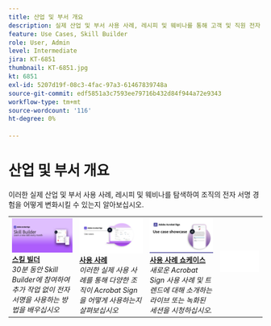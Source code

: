 ```yaml
---
title: 산업 및 부서 개요
description: 실제 산업 및 부서 사용 사례, 레시피 및 웨비나를 통해 고객 및 직원 전자 서명 경험을 어떻게 변환할 수 있는지 알아보십시오.
feature: Use Cases, Skill Builder
role: User, Admin
level: Intermediate
jira: KT-6851
thumbnail: KT-6851.jpg
kt: 6851
exl-id: 5207d19f-08c3-4fac-97a3-61467839748a
source-git-commit: edf5851a3c7593ee79716b432d84f944a72e9343
workflow-type: tm+mt
source-wordcount: '116'
ht-degree: 0%

---
```


# 산업 및 부서 개요

이러한 실제 산업 및 부서 사용 사례, 레시피 및 웨비나를 탐색하여 조직의 전자 서명 경험을 어떻게 변화시킬 수 있는지 알아보십시오.

<table style="table-layout:fixed">
<tr>
  <td>
    <a href="innovation-series.md">
      <img alt="스킬 빌더" src="../assets/SB_1280.jpg" />
    </a>
    <div>
    <a href="innovation-series.md"><strong>스킬 빌더</strong></a>
    </div>
    <em>30분 동안 Skill Builder에 참여하여 추가 작업 없이 전자 서명을 사용하는 방법을 배우십시오</em>
    <br>
  </td>
  <td>
    <a href="recipes.md">
      <img alt="사용 사례" src="../assets/Usecase.png" />
    </a>
    <div>
    <a href="recipes.md"><strong>사용 사례</strong></a>
    </div>
    <em>이러한 실제 사용 사례를 통해 다양한 조직이 Acrobat Sign을 어떻게 사용하는지 살펴보십시오</em>
    <br>
  </td>
  <td>
    <a href="use-case-showcase.md">
      <img alt="사용 사례 쇼케이스" src="../assets/UseCaseShowcaseR.png" />
    </a>
    <div>
    <a href="use-case-showcase.md"><strong>사용 사례 쇼케이스</strong></a>
    </div>
    <em>새로운 Acrobat Sign 사용 사례 및 트렌드에 대해 소개하는 라이브 또는 녹화된 세션을 시청하십시오.</em>
    <br>
  </td>
  <td>
    <img alt="스페이서" src="../assets/Whitespacer.png" />
    <div>
    <br>
  </td>
</tr>
</table>
